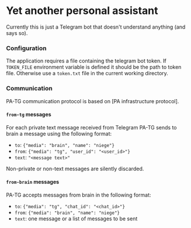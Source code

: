 # Yet another personal assistant

Currently this is just a Telegram bot that doesn't understand anything
(and says so).

### Configuration

The application requires a file containing the telegram bot token. If
`TOKEN_FILE` environment variable is defined it should be the path to
token file. Otherwise use a `token.txt` file in the current working
directory.

### Communication

PA-TG communication protocol is based on [PA infrastructure protocol].

#### `from-tg` messages

For each private text message received from Telegram PA-TG sends to
brain a message using the following format:

- `to`: `{"media": "brain", "name": "niege"}`
- `from`: `{"media": "tg", "user_id": "<user_id>"}`
- `text`: `"<message text>"`

Non-private or non-text messages are silently discarded.

#### `from-brain` messages

PA-TG accepts messages from brain in the following format:

- `to`: `{"media": "tg", "chat_id": "<chat_id>"}`
- `from`: `{"media": "brain", "name": "niege"}`
- `text`: one message or a list of messages to be sent


[PA infactructure protocol]: https://gitlab.com/personal-assistant-bot/infrastructure/protocol
